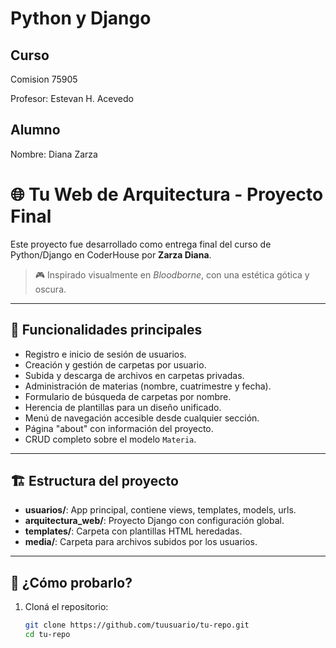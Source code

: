 # Python y Django

## Curso

Comision 75905

Profesor: Estevan H. Acevedo

## Alumno

Nombre: Diana Zarza

# 🌐 Tu Web de Arquitectura - Proyecto Final

Este proyecto fue desarrollado como entrega final del curso de Python/Django en CoderHouse por **Zarza Diana**.

> 🎮 Inspirado visualmente en *Bloodborne*, con una estética gótica y oscura.

---

## 📌 Funcionalidades principales

- Registro e inicio de sesión de usuarios.
- Creación y gestión de carpetas por usuario.
- Subida y descarga de archivos en carpetas privadas.
- Administración de materias (nombre, cuatrimestre y fecha).
- Formulario de búsqueda de carpetas por nombre.
- Herencia de plantillas para un diseño unificado.
- Menú de navegación accesible desde cualquier sección.
- Página "about" con información del proyecto.
- CRUD completo sobre el modelo `Materia`.

---

## 🏗️ Estructura del proyecto

- **usuarios/**: App principal, contiene views, templates, models, urls.
- **arquitectura_web/**: Proyecto Django con configuración global.
- **templates/**: Carpeta con plantillas HTML heredadas.
- **media/**: Carpeta para archivos subidos por los usuarios.

---

## 🧪 ¿Cómo probarlo?

1. Cloná el repositorio:
   ```bash
   git clone https://github.com/tuusuario/tu-repo.git
   cd tu-repo
